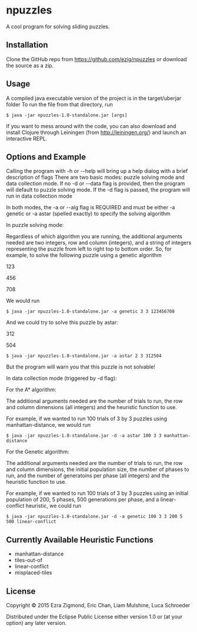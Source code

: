 # npuzzles

A cool program for solving sliding puzzles.

## Installation

Clone the GitHub repo from https://github.com/ezig/npuzzles or
download the source as a zip.

## Usage

A compiled java executable version of the project is in the target/uberjar folder
To run the file from that directory, run 

    $ java -jar npuzzles-1.0-standalone.jar [args]

If you want to mess around with the code, you can also download and install Clojure
through Leiningen (from http://leiningen.org/) and launch an interactive REPL.

## Options and Example

Calling the program with -h or --help will bring up a help dialog with a brief
description of flags
There are two basic modes: puzzle solving mode and data collection mode. If no
-d or --data flag is provided, then the program will default to puzzle solving mode.
If the -d flag is passed, the program will run in data collection mode

In both modes, the -a or --alg flag is REQUIRED and must be either 
-a genetic or -a astar (spelled exactly) to specify the solving algorithm

In puzzle solving mode:

Regardless of which algorithm you are running, the additional arguments needed
are two integers, row and column (integers), and a string of integers representing the puzzle
from left to right top to bottom order. So, for example, to solve the following puzzle using a genetic algorithm

123

456

708

We would run

	$ java -jar npuzzles-1.0-standalone.jar -a genetic 3 3 123456708 

And we could try to solve this puzzle by astar:

312

504

	$ java -jar npuzzles-1.0-standalone.jar -a astar 2 3 312504

But the program will warn you that this puzzle is not solvable!

In data collection mode (triggered by -d flag):

For the A* algorithm:

The additional arguments needed are the number of trials to run, the row and 
column dimensions (all integers) and the heuristic function to use.

For example, if we wanted to run 100 trials of 3 by 3 puzzles using manhattan-distance,
we would run

	$ java -jar npuzzles-1.0-standalone.jar -d -a astar 100 3 3 manhattan-distance

For the Genetic algorithm:

The additional arguments needed are the number of trials to run, the row and 
column dimensions, the initial population size, the number of phases to run,
and the number of generatoins per phase (all integers) and the heuristic function to use.

For example, if we wanted to run 100 trials of 3 by 3 puzzles using an initial
population of 200, 5 phases, 500 generations per phase, and a linear-conflict heuristic,
we could run

	$ java -jar npuzzles-1.0-standalone.jar -d -a genetic 100 3 3 200 5 500 linear-conflict

## Currently Available Heuristic Functions
* manhattan-distance
* tiles-out-of
* linear-conflict
* misplaced-tiles

## License

Copyright © 2015 Ezra Zigmond, Eric Chan, Liam Mulshine, Luca Schroeder

Distributed under the Eclipse Public License either version 1.0 or (at
your option) any later version.
